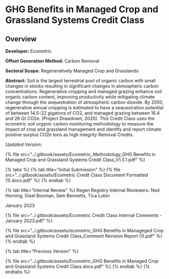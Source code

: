 # GHG Benefits in Managed Crop and Grassland Systems Credit Class

## Overview

**Developer:** Ecometric

**Offset Generation Method:** Carbon Removal

**Sectoral Scope:** Regeneratively Managed Crop and Grasslands

**Abstract:** Soil is the largest terrestrial pool of organic carbon with small changes in stocks resulting in significant changes in atmospheric carbon concentrations.  Regenerative cropping and managed grazing enhance soil organic carbon content, improving productivity while mitigating climate change through the sequestration of atmospheric carbon dioxide.  By 2050, regenerative annual cropping is estimated to have a sequestration potential of between 14.5–22 gigatons of CO2, and managed grazing between 16.4 and 26 Gt CO2e. (Project Drawdown, 2020).  This Credit Class uses the ecometric soil organic carbon monitoring methodology to measure the impact of crop and grassland management and identify and report climate positive surplus CO2e tons as high integrity Removal Credits.&#x20;



_Updated Version:_

{% file src="../.gitbook/assets/Ecometric_Methodology_GHG Benefits in Managed Crop and Grassland Systems Credit Class_V1.5.1.pdf" %}



{% tabs %}
{% tab title="Initial Submission" %}
{% file src="../.gitbook/assets/Ecometric Credit Class Document Formatted (1).docx.pdf" %}
{% endtab %}

{% tab title="Internal Review" %}
Regen Registry Internal Reviewers: Ned Horning, Gisel Booman, Sam Bennetts, Tica Lubin

January 2023

{% file src="../.gitbook/assets/Ecometric Credit Class Internal Comments - January 2023.pdf" %}

{% file src="../.gitbook/assets/ecometric_GHG Benefits in Manageged Crop and Grassland Systems Credit Class_Comment Revision Report (1).pdf" %}
{% endtab %}

{% tab title="Previous Version" %}


{% file src="../.gitbook/assets/Ecometric_GHG Benefits in Managed Crop and Grassland Systems Credit Class.docx.pdf" %}
{% endtab %}
{% endtabs %}



